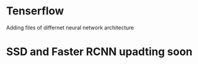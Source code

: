 # Tenserflow

Adding files of differnet neural network architecture

# SSD and Faster RCNN upadting soon



